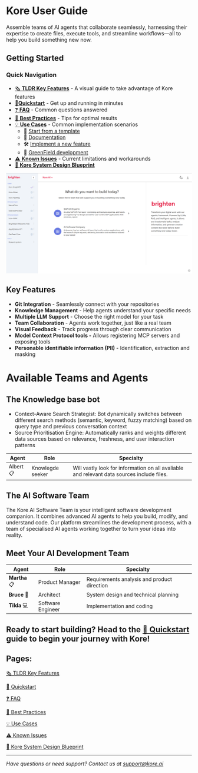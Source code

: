 # Kore User Guide

Assemble teams of AI agents that collaborate seamlessly, harnessing their expertise to create files, execute tools, and streamline workflows—all to help you build something new now.

## Getting Started

### Quick Navigation

- [🗞️ **TLDR Key Features**](/getting_started/tldr_key_features.md) - A visual guide to take advantage of Kore features
- [🚀**Quickstart**](/getting_started/quickstart.md) - Get up and running in minutes
- [❓ **FAQ**](/getting_started/frequently_asked.md) - Common questions answered
- [🌟 **Best Practices**](/best_practices/home.md) - Tips for optimal results
- [💡 **Use Cases**](/use_cases/home.md) - Common implementation scenarios
    - 🤖 [Start from a template](/use_cases/start_from_template.md)
    - 📝 [Documentation](/use_cases/generate_documentation.md)
    - 🛠️ [Implement a new feature](/use_cases/implement_new_feature.md)
    - 🐲 [GreenField development](/use_cases/greenfield_development.md)
- [⚠️ **Known Issues**](/getting_started/known_issues.md) - Current limitations and workarounds
- [🔨 **Kore System Design Blueprint**](/technical/system_blueprint.md)

![image.png](/getting_started/assets/introduction.png)

## Key Features

- **Git Integration** - Seamlessly connect with your repositories
- **Knowledge Management** - Help agents understand your specific needs
- **Multiple LLM Support** - Choose the right model for your task
- **Team Collaboration** - Agents work together, just like a real team
- **Visual Feedback** - Track progress through clear communication
- **Model Context Protocol tools -** Allows registering MCP servers and exposing tools
- **Personable identifiable information (PII)** - Identification, extraction and masking

# Available Teams and Agents

## The Knowledge base bot

- Context-Aware Search Strategist: Bot dynamically switches between different search methods (semantic, keyword, fuzzy matching) based on query type and previous conversation context
- Source Prioritisation Engine: Automatically ranks and weights different data sources based on relevance, freshness, and user interaction patterns

| Agent | Role | Specialty |
| --- | --- | --- |
| Albert📋 | Knowlegde seeker | Will vastly look for information on all avaliable and relevant data sources include files. |

## The **AI Software Team**

The Kore AI Software Team is your intelligent software development companion. It combines advanced AI agents to help you build, modify, and understand code. Our platform streamlines the development process, with a team of specialised AI agents working together to turn your ideas into reality.

## Meet Your AI Development Team

| Agent | Role | Specialty |
| --- | --- | --- |
| **Martha** 📋 | Product Manager | Requirements analysis and product direction |
| **Bruce** 📐 | Architect | System design and technical planning |
| **Tilda** 💻 | Software Engineer | Implementation and coding |

## **Ready to start building?** Head to the [🚀 Quickstart](/getting_started/quickstart.md) guide to begin your journey with Kore!

## Pages:

[🗞️ TLDR Key Features ](/getting_started/tldr_key_features.md)

[🚀 Quickstart](/getting_started/quickstart.md)

[❓ FAQ](/getting_started/frequently_asked.md)

[🌟 Best Practices](/best_practices/home.md)

[💡 Use Cases](/use_cases/home.md)

[⚠️ Known Issues](/getting_started/known_issues.md)

[🔨 Kore System Design Blueprint](/technical/system_blueprint.md)

---

*Have questions or need support? Contact us at support@kore.ai*